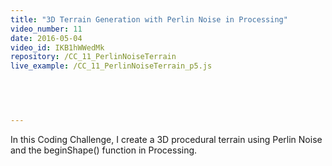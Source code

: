 ```yaml
---
title: "3D Terrain Generation with Perlin Noise in Processing"
video_number: 11
date: 2016-05-04
video_id: IKB1hWWedMk
repository: /CC_11_PerlinNoiseTerrain
live_example: /CC_11_PerlinNoiseTerrain_p5.js

  


  
---
```


In this Coding Challenge, I create a 3D procedural terrain using Perlin Noise and the beginShape() function in Processing.

